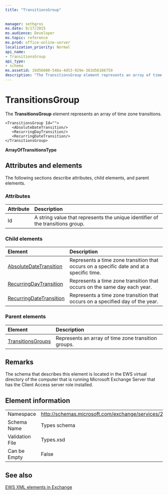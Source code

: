 ```yaml
---
title: "TransitionsGroup"
 
 
manager: sethgros
ms.date: 9/17/2015
ms.audience: Developer
ms.topic: reference
ms.prod: office-online-server
localization_priority: Normal
api_name:
- TransitionsGroup
api_type:
- schema
ms.assetid: 19d56080-546a-4d53-929e-363d56186759
description: "The TransitionsGroup element represents an array of time zone transitions."
---
```


# TransitionsGroup

The **TransitionsGroup** element represents an array of time zone transitions. 
  
```
<TransitionsGroup Id="">
   <AbsoluteDateTransition/>
   <RecurringDayTransition/>
   <RecurringDateTransition/>
</TransitionsGroup>
```

 **ArrayOfTransitionsType**
## Attributes and elements

The following sections describe attributes, child elements, and parent elements.
  
### Attributes

|**Attribute**|**Description**|
|:-----|:-----|
|Id  <br/> |A string value that represents the unique identifier of the transitions group.  <br/> |
   
### Child elements

|**Element**|**Description**|
|:-----|:-----|
|[AbsoluteDateTransition](absolutedatetransition.md) <br/> |Represents a time zone transition that occurs on a specific date and at a specific time.  <br/> |
|[RecurringDayTransition](recurringdaytransition.md) <br/> |Represents a time zone transition that occurs on the same day each year.  <br/> |
|[RecurringDateTransition](recurringdatetransition.md) <br/> |Represents a time zone transition that occurs on a specified day of the year.  <br/> |
   
### Parent elements

|**Element**|**Description**|
|:-----|:-----|
|[TransitionsGroups](transitionsgroups.md) <br/> |Represents an array of time zone transition groups.  <br/> |
   
## Remarks

The schema that describes this element is located in the EWS virtual directory of the computer that is running Microsoft Exchange Server that has the Client Access server role installed.
  
## Element information

|||
|:-----|:-----|
|Namespace  <br/> |http://schemas.microsoft.com/exchange/services/2006/types  <br/> |
|Schema Name  <br/> |Types schema  <br/> |
|Validation File  <br/> |Types.xsd  <br/> |
|Can be Empty  <br/> |False  <br/> |
   
## See also



[EWS XML elements in Exchange](ews-xml-elements-in-exchange.md)


